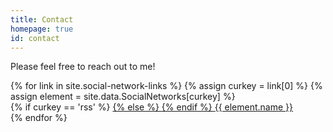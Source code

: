 ```yaml
---
title: Contact
homepage: true
id: contact
---
```


Please feel free to reach out to me!

<div id="contactbuttons" class="container">
<div class="row">
<div class="col-sm-8 col-sm-offset-2">
  <div class="row">
  {% for link in site.social-network-links %}
    {% assign curkey = link[0] %}
    {% assign element = site.data.SocialNetworks[curkey] %}
    <div class="col-xs-4 contact-item">
    {% if curkey == 'rss' %}
      <a href="{{ '/feed.xml' | prepend: site.baseurl }}" title="{{ element.name }}">
    {% else %}
      <a href="{{element.baseURL}}{{ site.social-network-links[curkey] }}" title="{{ element.name }}">
    {% endif %}
        <span class="fa-stack fa-lg" aria-hidden="true">
          <i class="fa fa-circle fa-stack-2x"></i>
          <i class="fa {{ element.icon }} fa-stack-1x fa-inverse"></i>
        </span>
        <span class="sr-only">{{ element.name }}</span>
      </a>
    </div>
  {% endfor %}
  </div>
</div>
</div>
</div>

<!-- <div class="col-lg-8 col-lg-offset-2 col-md-10 col-md-offset-1" style="width:100% padding-top=100px">
<ul class="list-inline text-center social-links">
  {% for link in site.social-network-links %}
    {% assign curkey = link[0] %}
    {% assign element = site.data.SocialNetworks[curkey] %}
    <li>
    {% if curkey == 'rss' %}
      <a href="{{ '/feed.xml' | prepend: site.baseurl }}" title="{{ element.name }}">
    {% else %}
      <a href="{{element.baseURL}}{{ site.social-network-links[curkey] }}" title="{{ element.name }}">
    {% endif %}
        <span class="fa-stack fa-lg" aria-hidden="true">
          <i class="fa fa-circle fa-stack-2x"></i>
          <i class="fa {{ element.icon }} fa-stack-1x fa-inverse"></i>
        </span>
        <span class="sr-only">{{ element.name }}</span>
      </a>
    </li>
  {% endfor %}
</ul>
<p class="copyright text-muted"> -->

<!--         <div class="col-md-4 portfolio-item">
            <a href="{{ cproj.url }}" class="portfolio-link" data-toggle="modal">
                <div class="portfolio-img-container">
                <img src="{{ cproj.img }}" class="portfolio-img img-responsive img-centered" alt="">
                  <div class="overlay"></div>
                </div>
            </a>
            <div class="portfolio-caption">
                <h3>{{ cproj.name }}</h3>
                <p class="text-muted">{{ cproj.desc }}</p>
            </div>
        </div> -->
